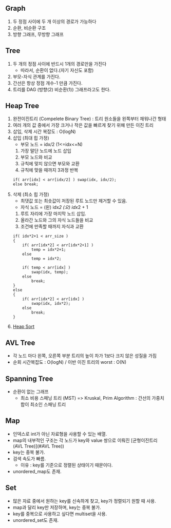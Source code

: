 ## Graph
1. 두 정점 사이에 두 개 이상의 경로가 가능하다
2. 순환, 비순환 구조
3. 방향 그래프, 무방향 그래프

## Tree
1. 두 개의 정점 사이에 반드시 1개의 경로만을 가진다
	+ 따라서, 순환이 없다.(자기 자신도 포함)
2. 부모-자식 관계를 가진다.
3. 간선은 항상 정점 개수-1 만큼 가진다.
4. 트리를 DAG (방향(2) 비순환(1)) 그래프라고도 한다.

## Heap Tree
1. 완전이진트리 (Compelete Binary Tree)
	: 트리 원소들을 왼쪽부터 채워나간 형태
2. 여러 개의 값 중에서 가장 크거나 작은 값을 빠르게 찾기 위해 만든 이진 트리
3. 삽입, 삭제 시간 복잡도 : O(logN)
4. 삽입 (최대 힙 가정)
	* 부모 노드 = idx/2	(1<=idx<=N)
	1. 가장 말단 노드에 노드 삽입
	2. 부모 노드와 비교
	3. 규칙에 맞지 않으면 부모와 교환
	4. 규칙에 맞을 때까지 3과정 반복
	```
	if( arr[idx] < arr[idx/2] ) swap(idx, idx/2);
	else break;
	```
5. 삭제 (최소 힙 가정)
	+ 최댓값 또는 최솟값이 저장된 루트 노드만 제거할 수 있음.
	+ 자식 노드 = (왼) idx*2 (오) idx*2 + 1
	1. 루트 자리에 가장 마지막 노드 삽입.
	2. 올라간 노드와 그의 자식 노드들을 비교
	3. 조건에 만족할 때까지 자식과 교환
	```
	if( idx*2+1 < arr_size ) 
	{
		if( arr[idx*2] < arr[idx*2+1] )
			temp = idx*2+1;
		else
			temp = idx*2;

		if( temp < arr[idx] ) 
			swap(idx, temp);
		else 
			break;
	}
	else 
	{
		if( arr[idx*2] < arr[idx] )
			swap(idx, idx*2);
		else
			break;
	}
	```
6. [Heap Sort](https://github.com/acornjello/TIL/blob/master/Data%20Structure%2C%20Algorithm/Sorting%20Algorithm.md)

## <a name="AVL Tree">AVL Tree
+ 각 노드 마다 왼쪽, 오른쪽 부분 트리의 높이 차가 1보다 크지 않은 성질을 가짐
+ 순회 시간복잡도 : O(logN) / 이반 이진 트리의 worst : O(N)

## <a name="Spanning">Spanning Tree
- 순환이 없는 그래프
  * 최소 비용 스패닝 트리 (MST) => Kruskal, Prim Algorithm
   : 간선의 가중치 합이 최소인 스패닝 트리

## Map
+ 인덱스로 int가 아닌 자료형을 사용할 수 있는 배열.
+ map의 내부적인 구조는 각 노드가 key와 value 쌍으로 이뤄진 [균형이진트리(AVL Tree)](#AVL Tree))
+ key는 중복 불가.
+ 검색 속도가 빠름.
	- 이유 : key를 기준으로 정렬된 상태이기 때문이다.
+ unordered_map도 존재.

## Set
+ 많은 자료 중에서 원하는 key를 신속하게 찾고, key가 정렬되기 원할 때 사용.
+ map과 달리 key만 저장하며, key는 중복 불가.
+ key를 중복으로 사용하고 싶다면 multiset을 사용.
+ unordered_set도 존재.